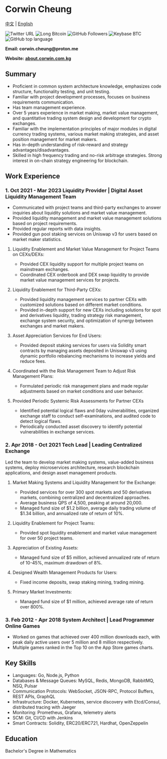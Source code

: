 # Corwin Cheung

[中文](./CorwinCV_CN.md) | [English](./CorwinCV.md)

![Twitter URL](https://img.shields.io/twitter/url?url=https%3A%2F%2Ftwitter.com%2FCheungCorwin)
![Long Bitcoin](https://img.shields.io/badge/Forever_Long-Bitcoin-%23f2a900?logo=bitcoin)
![GitHub Followers](https://img.shields.io/github/followers/CorwinCheung2023)
![Keybase BTC](https://img.shields.io/keybase/btc/corwincheung)
![GitHub top language](https://img.shields.io/github/languages/top/CorwinCheung2023/about)

<p style="text-align:left"><b>Email: corwin.cheung@proton.me</b></p>
<p style="text-align:left"><b>Website: <a href="https://about.corwin.com.kg">about.corwin.com.kg</a></b></p>

## **Summary**

- Proficient in common system architecture knowledge, emphasizes code structure, functionality testing, and unit testing.
- Familiar with project development processes, focuses on business requirements communication.
- Has team management experience.
- Over 5 years experience in market making, market value management, and quantitative trading system design and development for crypto exchanges.
- Familiar with the implementation principles of major modules in digital currency trading systems, various market making strategies, and asset position management for market makers.
- Has in-depth understanding of risk-reward and strategy advantages/disadvantages.
- Skilled in high frequency trading and no-risk arbitrage strategies. Strong interest in on-chain strategy engineering for blockchain.

## **Work Experience**

### 1. Oct 2021 - Mar 2023 **Liquidity Provider | Digital Asset Liquidity Management Team**

- Communicated with project teams and third-party exchanges to answer inquiries about liquidity solutions and market value management.
- Provided liquidity management and market value management solutions based on project requirements.
- Provided regular reports with data insights.
- Provided gun pool staking services on Uniswap v3 for users based on market maker statistics.

1. Liquidity Enablement and Market Value Management for Project Teams on CEXs/DEXs:

   - Provided CEX liquidity support for multiple project teams on mainstream exchanges.
   - Coordinated CEX orderbook and DEX swap liquidity to provide market value management services for projects.

2. Liquidity Enablement for Third-Party CEXs:

   - Provided liquidity management services to partner CEXs with customized solutions based on different market conditions.
   - Provided in-depth support for new CEXs including solutions for spot and derivatives liquidity, trading strategy risk management, exchange system security, and optimization of synergy between exchanges and market makers.

3. Asset Appreciation Services for End Users:

   - Provided deposit staking services for users via Solidity smart contracts by managing assets deposited in Uniswap v3 using dynamic portfolio rebalancing mechanisms to increase yields and reduce fees.

4. Coordinated with the Risk Management Team to Adjust Risk Management Plans:

   - Formulated periodic risk management plans and made regular adjustments based on market conditions and user behavior.

5. Provided Periodic Systemic Risk Assessments for Partner CEXs

   - Identified potential logical flaws and 0day vulnerabilities, organized exchange staff to conduct self-examinations, and audited code to detect logical flaws.
   - Periodically conducted asset discovery to identify potential vulnerabilities in exchange services.

### 2. Apr 2018 - Oct 2021 **Tech Lead | Leading Centralized Exchange**

Led the team to develop market making systems, value-added business systems, deploy microservices architecture, research blockchain applications, and design asset management products.

1. Market Making Systems and Liquidity Management for the Exchange:

   - Provided services for over 300 spot markets and 50 derivatives markets, combining centralized and decentralized approaches.
   - Average business QPS of 4,500, peaking at around 20,000.
   - Managed fund size of $1.2 billion, average daily trading volume of $1.34 billion, and annualized rate of return of 10%.

2. Liquidity Enablement for Project Teams:

   - Provided spot liquidity enablement and market value management for over 50 project teams.

3. Appreciation of Existing Assets:

   - Managed fund size of $5 million, achieved annualized rate of return of 10-45%, maximum drawdown of 8%.

4. Designed Wealth Management Products for Users:

   - Fixed income deposits, swap staking mining, trading mining.

5. Primary Market Investments:

   - Managed fund size of $1 million, achieved average rate of return over 800%.

### 3. Feb 2012 - Apr 2018 **System Architect | Lead Programmer Online Games**

- Worked on games that achieved over 400 million downloads each, with peak daily active users over 5 million and 8 million respectively.
- Multiple games ranked in the Top 10 on the App Store games charts.

## **Key Skills**

- Languages: Go, Node.js, Python
- Databases & Message Queues: MySQL, Redis, MongoDB, RabbitMQ, NSQ, Pulsar
- Communication Protocols: WebSocket, JSON-RPC, Protocol Buffers, REST APIs, GraphQL
- Infrastructure: Docker, Kubernetes, service discovery with Etcd/Consul, distributed tracing with Jaeger
- Monitoring: Prometheus, Grafana, telemetry alerts
- SCM: Git, CI/CD with Jenkins
- Smart Contracts: Solidity, ERC20/ERC721, Hardhat, OpenZeppelin

## **Education**

Bachelor's Degree in Mathematics
